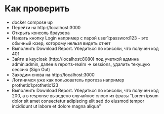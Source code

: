 # Как проверить

* docker compose up
* Перейти на http://localhost:3000
* Открыть консоль браузера
* Нажать кнопку Login например с парой user1:password123 - это обычный юзер, которому нельзя видеть отчет
* Выполнить Download Report. Убедиться по консоли, что получен код 401
* Зайти в keycloak (http://localhost:8080) под учеткой админа admin:admin, далее в reports-realm -> sessions, удалить текущую сессию (Sign Out)
* Заходим снова на http://localhost:3000
* Логинимся уже как пользователь протеза например prothetic1:prothetic123
* Выполнить Download Report. Убедиться по консоли, что получен код 200, а в response выведено случайное слово из фразы "Lorem ipsum dolor sit amet consectetur adipiscing elit sed do eiusmod tempor incididunt ut labore et dolore magna aliqua"
